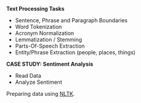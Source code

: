 **Text Processing Tasks**

* Sentence, Phrase and Paragraph Boundaries
* Word Tokenization
* Acronym Normalization
* Lemmatization / Stemming
* Parts-Of-Speech Extraction
* Entity/Phrase Extraction (people, places, things)

**CASE STUDY: Sentiment Analysis**
* Read Data
* Analyze Sentiment

Preparing data using [NLTK](https://www.nltk.org/).
